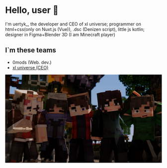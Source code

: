 # Hello, user 👏
I'm uertyk_, the developer and CEO of xl universe; programmer on html+css(only on Nuxt.js (Vue)), .dsc (Denizen script), little js kotlin; designer in Figma+Blender 3D
(I am Minecraft player)
## I`m these teams
- 0mods (Web. dev.)
- [xl universe (CEO)](https://xluniverse.ru)

![myfriends](https://raw.githubusercontent.com/uertyk/uertyk/refs/heads/main/lastxlsumer0001.png)
